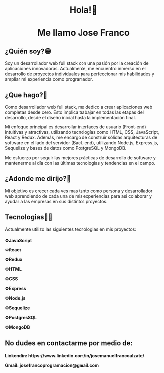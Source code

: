 <div id="header" align="center">

<h1>
Hola!👋 
</h1>
<h1>
Me llamo Jose Franco
</h1>
</div>

<div id="body">
<h2 background-color='red'>
<h2>
    ¿Quién soy?😁
</h2>
<p>
    Soy un desarrollador web full stack con una pasión por la creación de aplicaciones innovadoras. Actualmente, me encuentro inmerso en el desarrollo de proyectos individuales para perfeccionar mis habilidades y ampliar mi experiencia como programador.
</p>
<h2>
¿Que hago?🤔
</h2>
<p>
    Como desarrollador web full stack, me dedico a crear aplicaciones web completas desde cero. Esto implica trabajar en todas las etapas del desarrollo, desde el diseño inicial hasta la implementación final.
</p>
<p>
    Mi enfoque principal es desarrollar interfaces de usuario (Front-end) intuitivas y atractivas, utilizando tecnologías como HTML, CSS, JavaScript, React y Redux. Además, me encargo de construir sólidas arquitecturas de software en el lado del servidor (Back-end), utilizando Node.js, Express.js, Sequelize y bases de datos como PostgreSQL y MongoDB.
</p>
<p>
 Me esfuerzo por seguir las mejores prácticas de desarrollo de software y mantenerme al día con las últimas tecnologías y tendencias en el campo.
</p>
<h2>
¿Adonde me dirijo?🚶
</h2>

Mi objetivo es crecer cada ves mas tanto como persona  y desarrollador web  aprendiendo de cada una de mis experiencias para asi colaborar y ayudar a las empresas en sus distintos proyectos. 
<h2>
Tecnologias👨‍💻
</h2>

Actualmente utilizo las siguientes tecnologias en mis proyectos:

<h4>
<p>
⚙️JavaScript
</p>
<p>
⚙️React
</p>
<p>
⚙️Redux 
</p>
<p>
⚙️HTML
</p>
<p>
⚙️CSS
</p>
<p>
⚙️Express
</p>
<p>
⚙️Node.js
</p>
<p>
⚙️Sequelize
</p>
<p>
⚙️PostgresSQL
</p>
<p>
⚙️MongoDB
</p>
</h4>
 
<h2>
No dudes en contactarme por medio de:
</h2>

<h4>
<p>
Linkendin: https://www.linkedin.com/in/josemanuelfrancoalzate/
</p>
Gmail: josefrancoprogramacion@gmail.com
</h4>
</div>


